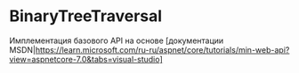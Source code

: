 # BinaryTreeTraversal
Имплементация базового API на основе [документации MSDN|https://learn.microsoft.com/ru-ru/aspnet/core/tutorials/min-web-api?view=aspnetcore-7.0&tabs=visual-studio]
